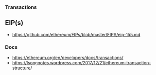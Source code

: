 ### Transactions

## EIP(s)

- https://github.com/ethereum/EIPs/blob/master/EIPS/eip-155.md

### Docs
- https://ethereum.org/en/developers/docs/transactions/
- https://lsongnotes.wordpress.com/2017/12/21/ethereum-transaction-structure/
